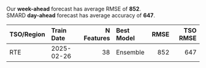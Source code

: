 
Our __week-ahead__ forecast has average RMSE of __852__.  
SMARD __day-ahead__ forecast has average accuracy of __647__. 
    
| TSO/Region   | Train Date   |   N Features | Best Model   |   RMSE |   TSO RMSE |
|:-------------|:-------------|-------------:|:-------------|-------:|-----------:|
| RTE          | 2025-02-26   |           38 | Ensemble     |    852 |        647 |